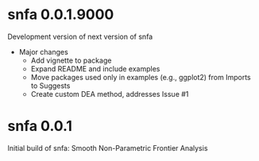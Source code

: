 # snfa 0.0.1.9000
Development version of next version of snfa
* Major changes
  * Add vignette to package
  * Expand README and include examples
  * Move packages used only in examples (e.g., ggplot2) from Imports to Suggests
  * Create custom DEA method, addresses Issue #1

# snfa 0.0.1
Initial build of snfa: Smooth Non-Parametric Frontier Analysis
